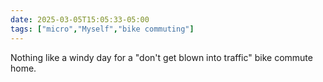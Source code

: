 ```yaml
---
date: 2025-03-05T15:05:33-05:00
tags: ["micro","Myself","bike commuting"]
---
```

Nothing like a windy day for a "don't get blown into traffic" bike commute home.